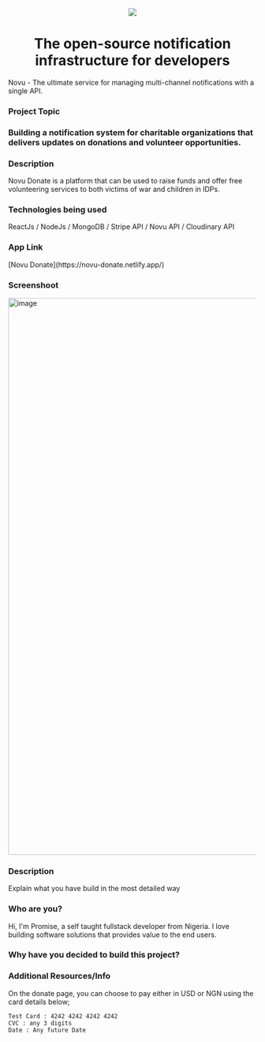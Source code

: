 <div align="center">
    <a href="https://connect.novu.co" target="_blank"><img src="https://user-images.githubusercontent.com/100117126/235352632-e3e22d9e-2c8b-43d3-a297-dd8fbd90fc56.png" /></a>
</div>

<h1 align="center">The open-source notification infrastructure for developers</h1>

<div>
Novu - The ultimate service for managing multi-channel notifications with a single API.
</div>

<h3>Project Topic</h3>
<h3>Building a notification system for charitable organizations that delivers updates on donations and volunteer opportunities.</h3>
<h3>Description</h3>
<p>Novu Donate is a platform that can be used to raise funds and offer free volunteering services to both victims of war and children in IDPs.</p>

<h3>Technologies being used</h3>
<p>ReactJs / NodeJs / MongoDB / Stripe API / Novu API / Cloudinary API</p>

<h3>App Link</h3>
<p>[Novu Donate](https://novu-donate.netlify.app/)</p>

<h3>Screenshoot</h3>
<img width="1128" alt="image" src="https://res.cloudinary.com/promiselxg/image/upload/v1684873369/banking/Novu_Donate_pxtxfv.png">

<h3>Description</h3>
<p>Explain what you have build in the most detailed way</p>

<h3>Who are you?</h3>
<p>Hi, I'm Promise, a self taught fullstack developer from Nigeria. I love building software solutions that provides value to the end users.</p>

<h3>Why have you decided to build this project?</h3>

<h3>Additional Resources/Info</h3>
<p>On the donate page, you can choose to pay either in USD or NGN using the card details below;</p>

```
Test Card : 4242 4242 4242 4242
CVC : any 3 digits
Date : Any future Date

```
